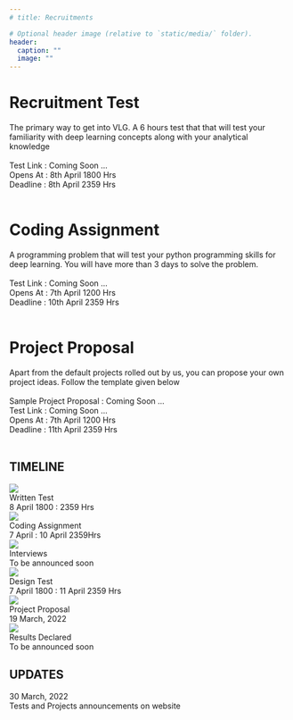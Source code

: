 ```yaml
---
# title: Recruitments

# Optional header image (relative to `static/media/` folder).
header:
  caption: ""
  image: ""
---
```


<!-- VLG goes recruiting for its core members and designers! Become a part of VLG by opting for any of the following 4 ways and get shortlisted for an interview -->

<h1 class="main-page-heading">
  <div class="heading-background-box"></div>
  <div class="heading-text">Recruitment Test</div>
</h1>
<div class="heading-information">
The primary way to get into VLG. A 6 hours test that that will test your familiarity with deep learning concepts along with your analytical knowledge  <br>
  <br>
  Test Link : Coming Soon ... <br>
  Opens At : 8th April 1800 Hrs  <br>
  Deadline : 8th April 2359 Hrs <br>
  <br>
</div>

<h1 class="main-page-heading">
  <div class="heading-background-box"></div>
  <div class="heading-text">Coding Assignment</div>
</h1>
<div class="heading-information">
  A programming problem that will test your python programming skills for deep learning. You will have more than 3 days to solve the problem. <br>
  <br>
  Test Link : Coming Soon ...   <br>
  Opens At : 7th April 1200 Hrs  <br>
  Deadline : 10th April 2359 Hrs<br>
  <br>
</div>

<h1 class="main-page-heading">
  <div class="heading-background-box"></div>
  <div class="heading-text">Project Proposal</div>
</h1>
<div class="heading-information">
 Apart from the default projects rolled out by us, you can propose your own project ideas. Follow the template given below
  <br>
  <br>
  Sample Project Proposal : Coming Soon ... <br>
  Test Link : Coming Soon ...   <br>
  Opens At : 7th April 1200 Hrs  <br>
  Deadline : 11th April 2359 Hrs<br>
  <br>
</div>

<!-- ----------------------- TimeLine -------------------------------- -->

<section class="timeline-container">
        <div class="site-container">
          <h1 class="main-page-heading timeline-heading">
            <div class="heading-background-box"></div>
            <div class="heading-text">TIMELINE</div>
          </h1>
          <div class="timeline-desktop">
            <div class="upper-events">
              <div class="upper-event" event="0">
                <div class="event-illustration">
                  <img src="/assets/event_icons/1_done.png" />
                </div>
                <div class="event-description">
                  <div class="event-heading">
                    Written Test
                  </div>
                  <div class="event-date">
                    8 April 1800 : 2359 Hrs
                  </div>
                </div>
              </div>
              <div class="upper-event" event="2">
                <div class="event-illustration">
                  <img src="/assets/event_icons/3_done.png" />
                </div>
                <div class="event-description">
                  <div class="event-heading">
                    Coding Assignment
                  </div>
                  <div class="event-date">
                    7 April : 10 April 2359Hrs
                  </div>
                </div>
              </div>
              <div class="upper-event" event="4">
                <div class="event-illustration">
                  <img src="/assets/event_icons/5_done.png" />
                </div>
                <div class="event-description">
                  <div class="event-heading">
                    Interviews
                  </div>
                  <div class="event-date">
                    To be announced soon
                  </div>
                </div>
              </div>
            </div>
            <div class="middle-line">
              <div class="compeleted"></div>
              <div class="left"></div>
            </div>
            <div class="lower-events">
              <div class="lower-event" event="1">
                <div class="event-illustration">
                  <img src="/assets/event_icons/2_done.png" />
                </div>
                <div class="event-description">
                  <div class="event-heading">
                    Design Test
                  </div>
                  <div class="event-date">
                    7 April 1800 : 11 April 2359 Hrs
                  </div>
                </div>
              </div>
              <div class="lower-event" event="3">
                <div class="event-illustration">
                  <img src="/assets/event_icons/4_done.png" />
                </div>
                <div class="event-description">
                  <div class="event-heading">
                    Project Proposal
                  </div>
                  <div class="event-date">
                    19 March, 2022
                  </div>
                </div>
              </div>
              <div class="lower-event" event="5">
                <div class="event-illustration">
                  <img src="/assets/event_icons/4_done.png" />
                </div>
                <div class="event-description">
                  <div class="event-heading">
                    Results Declared
                  </div>
                  <div class="event-date">
                    To be announced soon
                  </div>
                </div>
              </div>
            </div>
          </div>
          <!-- <div class="timeline-mobile">
            <div>
              <div class="event-description-mobile">
                <div class="event-heading-mobile">
                  Workshop Series
                </div>
                <div class="event-date-mobile">
                  14-16 January, 2022
                </div>
              </div>
            </div>
            <div class="event-complete"></div>
            <div>
              <div class="event-description-mobile">
                <div class="event-heading-mobile">
                  Recruitment Talk
                </div>
                <div class="event-date-mobile">
                  14 March, 2022
                </div>
              </div>
            </div>
            <div class="event-complete"></div>
            <div>
              <div class="event-description-mobile">
                <div class="event-heading-mobile">
                  Winter Assignment Submission
                </div>
                <div class="event-date-mobile">
                  12 March, 2022
                </div>
              </div>
            </div>
            <div class="event-complete"></div>
            <div>
              <div class="event-description-mobile">
                <div class="event-heading-mobile">
                  Recruitment Test
                </div>
                <div class="event-date-mobile">
                  19 March, 2022
                </div>
              </div>
            </div>
            <div class="event-complete"></div>
            <div>
              <div class="event-description-mobile">
                <div class="event-heading-mobile">
                  Interviews
                </div>
                <div class="event-date-mobile">
                  To be announced soon
                </div>
              </div>
            </div>
            <div class="event-complete"></div>
            <div>
              <div class="event-description-mobile">
                <div class="event-heading-mobile">
                  Results declared
                </div>
                <div class="event-date-mobile">
                  To be announced
                </div>
              </div>
            </div>
          </div> -->
        </div>
      </section>





<section class="updates-section">
  <div class="site-container">
    <div class="updates-wrapper">
      <h1 class="main-page-heading">
        <div class="heading-background-box"></div>
        <div class="heading-text">UPDATES</div>
      </h1>
    </div>
    <div class="updates">
      <div class="update-item">
        <div class="update-content">
          <div class="update-time">30 March, 2022</div>
          <div class="update-text">Tests and Projects announcements on website</div>
        </div>
      </div>
<!--       <div class="update-item">
        <div class="update-content">
          <div class="update-time">16 January, 2022</div>
          <div class="update-text">IMG conducts Oauth workshop. Join <a href="https://youtu.be/goaVZx2PcFg" class="text-link"> Youtube Livestream </a> from 5-7 PM.</div>
        </div>
      </div>
      <div class="update-item">
        <div class="update-content">
          <div class="update-time">15 January, 2022</div>
          <div class="update-text">IMG conducts design workshop. Join <a href="https://youtu.be/MtBL-4dPc6c" class="text-link"> Youtube Livestream </a> from 5-7 PM.</div>
        </div>
      </div>
      <div class="update-item">
        <div class="update-content">
          <div class="update-time">14 January, 2022</div>
          <div class="update-text">IMG conducts workshop on javascript. Join <a href="https://youtu.be/y5TXGy-2CiQ" class="text-link"> Youtube Livestream </a> from 5-7 PM.</div>
        </div>
      </div>
      <div class="update-item">
        <div class="update-content">
          <div class="update-time">12 January, 2022</div>
          <div class="update-text">
            Design and Development winter assignments are published on the
            website.
          </div>
        </div>
      </div>
      <div class="update-item">
        <div class="update-content">
          <div class="update-time">12 January, 2022</div>
          <div class="update-text">
            IMG Recruitment Website is live.
          </div>
        </div>
      </div>
      <div class="update-item">
        <div class="update-content">
          <div class="update-time">12 January, 2022</div>
          <div class="update-text">IMG announces Recruitment 2022.</div>
        </div>
      </div>
      <div class="update-item">
        <div class="update-content">
          <div class="update-time">18 March, 2022</div>
          <div class="update-text">IMG will be conducting its Recruitment Talk on <strong>18 March, 2022 6:00 PM</strong> on <a href="https://www.youtube.com/watch?v=MJfoq2LWOVA" target="_blank">Youtube</a>.</div>
        </div>
      </div>
      <div class="update-item">
        <div class="update-content">
          <div class="update-time">22 March, 2022</div>
          <div class="update-text">Winter Assignments Deadline</div>
        </div>
      </div>
      <div class="update-item">
        <div class="update-content">
          <div class="update-time">22 March, 2022</div>
          <div class="update-text">
            <p>IMG will be conducting the Recruitment Test for Developers on <strong>22 March, 2022 6:00 PM</strong>.</p>
            <p>Register <a href="https://forms.channeli.in/formi/formData/form/60" target="_blank">here</a> for the test.</p>
          </div>
        </div>
      </div>
      <div class="update-item">
        <div class="update-content">
          <div class="update-time">24 March, 2022</div>
          <div class="update-text">IMG announces Design Assignment for 2022</div>
        </div>
      </div>
      <div class="update-item">
        <div class="update-content">
          <div class="update-time">30 March, 2022</div>
          <div class="update-text">IMG announces results of Recruitment for 2022</div>
        </div>
      </div> -->
    </div>
  </div>
</section>

